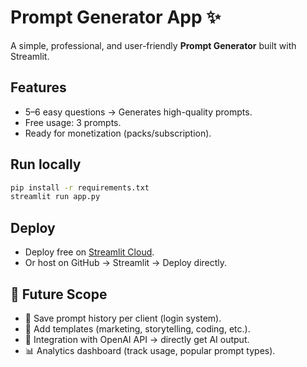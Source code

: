 # Prompt Generator App ✨

A simple, professional, and user-friendly **Prompt Generator** built with Streamlit.

## Features
- 5–6 easy questions → Generates high-quality prompts.
- Free usage: 3 prompts.
- Ready for monetization (packs/subscription).

## Run locally
```bash
pip install -r requirements.txt
streamlit run app.py
```

## Deploy
- Deploy free on [Streamlit Cloud](https://streamlit.io/cloud).
- Or host on GitHub → Streamlit → Deploy directly.

## 🔮 Future Scope
- 📂 Save prompt history per client (login system).
- 🎨 Add templates (marketing, storytelling, coding, etc.).
- 🤖 Integration with OpenAI API → directly get AI output.
- 📊 Analytics dashboard (track usage, popular prompt types).
